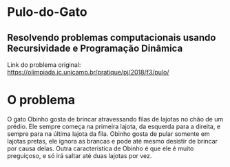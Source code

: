 # Pulo-do-Gato
  ## Resolvendo problemas computacionais usando Recursividade e Programação Dinâmica

 Link do problema original: https://olimpiada.ic.unicamp.br/pratique/pj/2018/f3/pulo/
 

 # O problema
   O gato Obinho gosta de brincar atravessando filas de lajotas no chão de um prédio. Ele sempre começa na primeira lajota, da esquerda para a direita, e sempre para na última lajota da fila. Obinho gosta de pular somente em lajotas pretas, ele ignora as brancas e pode até mesmo desistir de brincar por causa delas. Outra caracteristica de Obinho é que ele é muito preguiçoso, e só irá saltar até duas lajotas por vez.

   